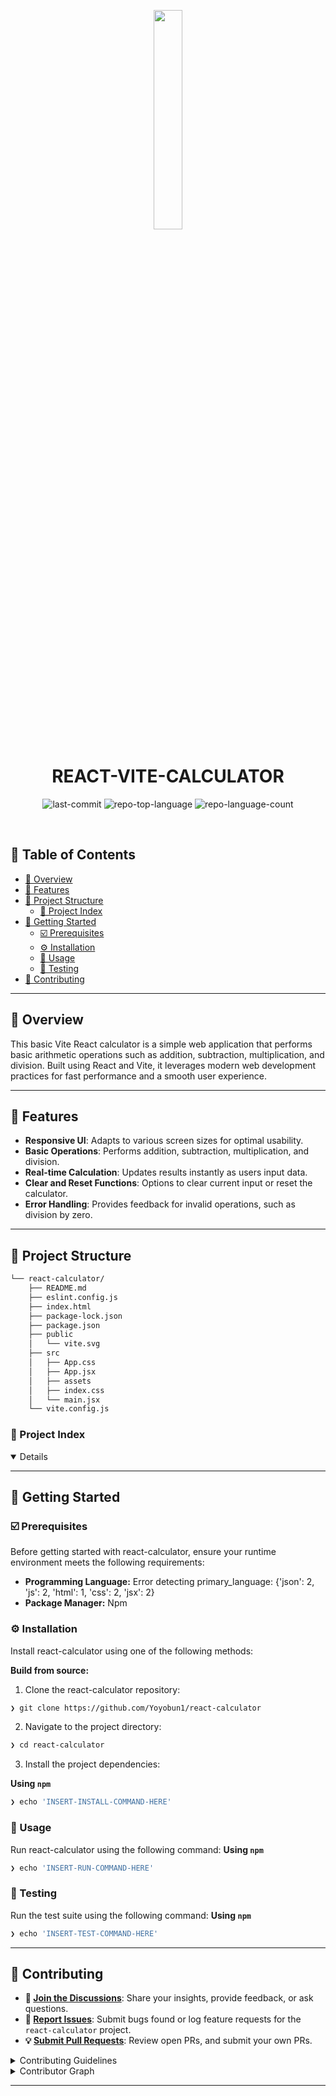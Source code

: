 <p align="center">
    <img src="https://img.icons8.com/?size=512&id=55494&format=png" align="center" width="30%">
</p>
<p align="center"><h1 align="center">REACT-VITE-CALCULATOR</h1></p>
<p align="center">
	<img src="https://img.shields.io/github/last-commit/Yoyobun1/react-calculator?style=default&logo=git&logoColor=white&color=ff0900" alt="last-commit">
	<img src="https://img.shields.io/github/languages/top/Yoyobun1/react-calculator?style=default&color=ff0900" alt="repo-top-language">
	<img src="https://img.shields.io/github/languages/count/Yoyobun1/react-calculator?style=default&color=ff0900" alt="repo-language-count">
</p>
<p align="center"><!-- default option, no dependency badges. -->
</p>
<p align="center">
	<!-- default option, no dependency badges. -->
</p>
<br>

## 🔗 Table of Contents

- [📍 Overview](#-overview)
- [👾 Features](#-features)
- [📁 Project Structure](#-project-structure)
  - [📂 Project Index](#-project-index)
- [🚀 Getting Started](#-getting-started)
  - [☑️ Prerequisites](#-prerequisites)
  - [⚙️ Installation](#-installation)
  - [🤖 Usage](#🤖-usage)
  - [🧪 Testing](#🧪-testing)
- [🔰 Contributing](#-contributing)

---

## 📍 Overview

<text>This basic Vite React calculator is a simple web application that performs basic arithmetic operations such as addition, subtraction, multiplication, and division. Built using React and Vite, it leverages modern web development practices for fast performance and a smooth user experience.</text>

---

## 👾 Features

- **Responsive UI**: Adapts to various screen sizes for optimal usability.
- **Basic Operations**: Performs addition, subtraction, multiplication, and division.
- **Real-time Calculation**: Updates results instantly as users input data.
- **Clear and Reset Functions**: Options to clear current input or reset the calculator.
- **Error Handling**: Provides feedback for invalid operations, such as division by zero.

---

## 📁 Project Structure

```sh
└── react-calculator/
    ├── README.md
    ├── eslint.config.js
    ├── index.html
    ├── package-lock.json
    ├── package.json
    ├── public
    │   └── vite.svg
    ├── src
    │   ├── App.css
    │   ├── App.jsx
    │   ├── assets
    │   ├── index.css
    │   └── main.jsx
    └── vite.config.js
```


### 📂 Project Index
<details open>

		
---
## 🚀 Getting Started

### ☑️ Prerequisites

Before getting started with react-calculator, ensure your runtime environment meets the following requirements:

- **Programming Language:** Error detecting primary_language: {'json': 2, 'js': 2, 'html': 1, 'css': 2, 'jsx': 2}
- **Package Manager:** Npm


### ⚙️ Installation

Install react-calculator using one of the following methods:

**Build from source:**

1. Clone the react-calculator repository:
```sh
❯ git clone https://github.com/Yoyobun1/react-calculator
```

2. Navigate to the project directory:
```sh
❯ cd react-calculator
```

3. Install the project dependencies:


**Using `npm`** &nbsp; [<img align="center" src="" />]()

```sh
❯ echo 'INSERT-INSTALL-COMMAND-HERE'
```




### 🤖 Usage
Run react-calculator using the following command:
**Using `npm`** &nbsp; [<img align="center" src="" />]()

```sh
❯ echo 'INSERT-RUN-COMMAND-HERE'
```


### 🧪 Testing
Run the test suite using the following command:
**Using `npm`** &nbsp; [<img align="center" src="" />]()

```sh
❯ echo 'INSERT-TEST-COMMAND-HERE'
```


---

## 🔰 Contributing

- **💬 [Join the Discussions](https://github.com/Yoyobun1/react-calculator/discussions)**: Share your insights, provide feedback, or ask questions.
- **🐛 [Report Issues](https://github.com/Yoyobun1/react-calculator/issues)**: Submit bugs found or log feature requests for the `react-calculator` project.
- **💡 [Submit Pull Requests](https://github.com/Yoyobun1/react-calculator/blob/main/CONTRIBUTING.md)**: Review open PRs, and submit your own PRs.

<details closed>
<summary>Contributing Guidelines</summary>

1. **Fork the Repository**: Start by forking the project repository to your github account.
2. **Clone Locally**: Clone the forked repository to your local machine using a git client.
   ```sh
   git clone https://github.com/Yoyobun1/react-calculator
   ```
3. **Create a New Branch**: Always work on a new branch, giving it a descriptive name.
   ```sh
   git checkout -b new-feature-x
   ```
4. **Make Your Changes**: Develop and test your changes locally.
5. **Commit Your Changes**: Commit with a clear message describing your updates.
   ```sh
   git commit -m 'Implemented new feature x.'
   ```
6. **Push to github**: Push the changes to your forked repository.
   ```sh
   git push origin new-feature-x
   ```
7. **Submit a Pull Request**: Create a PR against the original project repository. Clearly describe the changes and their motivations.
8. **Review**: Once your PR is reviewed and approved, it will be merged into the main branch. Congratulations on your contribution!
</details>

<details closed>
<summary>Contributor Graph</summary>
<br>
<p align="left">
   <a href="https://github.com{/Yoyobun1/react-calculator/}graphs/contributors">
      <img src="https://contrib.rocks/image?repo=Yoyobun1/react-calculator">
   </a>
</p>
</details>

---

